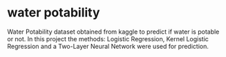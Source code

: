 # water potability
Water Potability dataset obtained from kaggle to predict if water is potable or not. In this project the methods: Logistic Regression, Kernel Logistic Regression and a Two-Layer Neural Network were used for prediction. 
